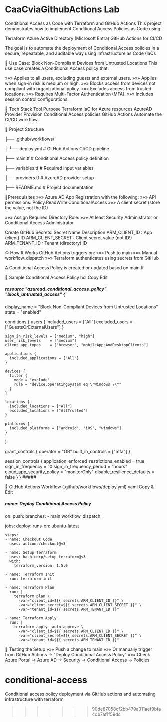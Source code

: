  # CaaCviaGithubActions Lab
Conditional Access as Code with Terraform and GitHub Actions
This project demonstrates how to implement Conditional Access Policies as Code using:

Terraform
Azure Active Directory (Microsoft Entra)
GitHub Actions for CI/CD

The goal is to automate the deployment of Conditional Access policies in a secure, repeatable, and auditable way using Infrastructure as Code (IaC).

🚀 Use Case: Block Non-Compliant Devices from Untrusted Locations
This use case creates a Conditional Access policy that:

»»» Applies to all users, excluding guests and external users.
»»» Applies when sign-in risk is medium or high.
»»» Blocks access from devices not compliant with organizational policy.
»»» Excludes access from trusted locations.
»»» Requires Multi-Factor Authentication (MFA).
»»» Includes session control configurations.

🔧 Tech Stack
Tool	Purpose
Terraform	IaC for Azure resources
AzureAD Provider	Provision Conditional Access policies
GitHub Actions	Automate the CI/CD workflow

📁 Project Structure

├── .github/workflows/

│   └── deploy.yml           # GitHub Actions CI/CD pipeline

├── main.tf                  # Conditional Access policy definition

├── variables.tf             # Required input variables

├── providers.tf             # AzureAD provider setup

├── README.md                # Project documentation


🔐Prerequisites
»»» Azure AD App Registration with the following:
»»» API permissions: Policy.ReadWrite.ConditionalAccess
»»» A client secret (store the value, not the ID)

»»» Assign Required Directory Role:
»»» At least Security Administrator or Conditional Access Administrator

Create GitHub Secrets:
Secret Name	Description
ARM_CLIENT_ID	: App (client) ID
ARM_CLIENT_SECRET :	Client secret value (not ID!)
ARM_TENANT_ID	: Tenant (directory) ID

⚙️ How It Works
GitHub Actions triggers on:
»»» Push to main
»»» Manual workflow_dispatch
»»» Terraform authenticates using secrets from GitHub

A Conditional Access Policy is created or updated based on main.tf

📄 Sample Conditional Access Policy
hcl
Copy
Edit
##### resource "azuread_conditional_access_policy" "block_untrusted_access" {
  display_name = "Block Non-Compliant Devices from Untrusted Locations"
  state        = "enabled"

  conditions {
    users {
      included_users = ["All"]
      excluded_users = ["GuestsOrExternalUsers"]
    }

    sign_in_risk_levels = ["medium", "high"]
    user_risk_levels    = ["medium"]
    client_app_types    = ["browser", "mobileAppsAndDesktopClients"]

    applications {
      included_applications = ["All"]
    }

    devices {
      filter {
        mode = "exclude"
        rule = "device.operatingSystem eq \"Windows 7\""
      }
    }

    locations {
      included_locations = ["All"]
      excluded_locations = ["AllTrusted"]
    }

    platforms {
      included_platforms = ["android", "iOS", "windows"]
    }
  }

  grant_controls {
    operator          = "OR"
    built_in_controls = ["mfa"]
  }

  session_controls {
    application_enforced_restrictions_enabled = true
    sign_in_frequency                         = 10
    sign_in_frequency_period                  = "hours"
    cloud_app_security_policy                 = "monitorOnly"
    disable_resilience_defaults               = false
  }
} #####

🔄 GitHub Actions Workflow (.github/workflows/deploy.yml)
yaml
Copy & Edit

##### name: Deploy Conditional Access Policy

on:
  push:
    branches:
      - main
  workflow_dispatch:

jobs:
  deploy:
    runs-on: ubuntu-latest

    steps:
    - name: Checkout Code
      uses: actions/checkout@v3

    - name: Setup Terraform
      uses: hashicorp/setup-terraform@v3
      with:
        terraform_version: 1.5.0

    - name: Terraform Init
      run: terraform init

    - name: Terraform Plan
      run: |
        terraform plan \
          -var="client_id=${{ secrets.ARM_CLIENT_ID }}" \
          -var="client_secret=${{ secrets.ARM_CLIENT_SECRET }}" \
          -var="tenant_id=${{ secrets.ARM_TENANT_ID }}"

    - name: Terraform Apply
      run: |
        terraform apply -auto-approve \
          -var="client_id=${{ secrets.ARM_CLIENT_ID }}" \
          -var="client_secret=${{ secrets.ARM_CLIENT_SECRET }}" \
          -var="tenant_id=${{ secrets.ARM_TENANT_ID }}"
          
🧪 Testing the Setup
»»» Push a change to main
»»» Or manually trigger from GitHub Actions → "Deploy Conditional Access Policy"
»»» Check Azure Portal → Azure AD → Security → Conditional Access → Policies

# conditional-access
Conditional access policy deployment via GitHub actions and automating infrastructure with terraform
>>>>>>> 90de87058cf2bb479a311aef9bfa4db7af1f59dc
